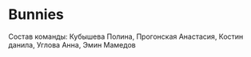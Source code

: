 # Bunnies
Состав команды: Кубышева Полина, Прогонская Анастасия, Костин данила, Углова Анна, Эмин Мамедов
